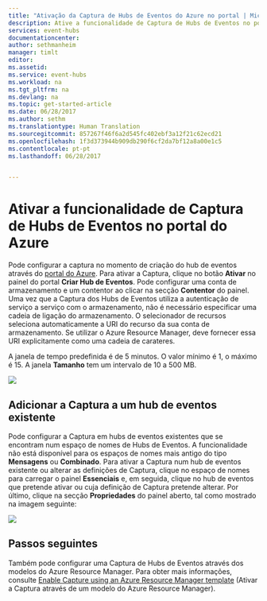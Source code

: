 ```yaml
---
title: "Ativação da Captura de Hubs de Eventos do Azure no portal | Microsoft Docs"
description: Ative a funcionalidade de Captura de Hubs de Eventos no portal do Azure.
services: event-hubs
documentationcenter: 
author: sethmanheim
manager: timlt
editor: 
ms.assetid: 
ms.service: event-hubs
ms.workload: na
ms.tgt_pltfrm: na
ms.devlang: na
ms.topic: get-started-article
ms.date: 06/28/2017
ms.author: sethm
ms.translationtype: Human Translation
ms.sourcegitcommit: 857267f46f6a2d545fc402ebf3a12f21c62ecd21
ms.openlocfilehash: 1f3d373944b909db290f6cf2da7bf12a8a00e1c5
ms.contentlocale: pt-pt
ms.lasthandoff: 06/28/2017


---
```


# <a name="enable-event-hubs-capture-using-the-azure-portal"></a>Ativar a funcionalidade de Captura de Hubs de Eventos no portal do Azure

Pode configurar a captura no momento de criação do hub de eventos através do [portal do Azure](https://portal.azure.com). Para ativar a Captura, clique no botão **Ativar** no painel do portal **Criar Hub de Eventos**. Pode configurar uma conta de armazenamento e um contentor ao clicar na secção **Contentor** do painel. Uma vez que a Captura dos Hubs de Eventos utiliza a autenticação de serviço a serviço com o armazenamento, não é necessário especificar uma cadeia de ligação do armazenamento. O selecionador de recursos seleciona automaticamente a URI do recurso da sua conta de armazenamento. Se utilizar o Azure Resource Manager, deve fornecer essa URI explicitamente como uma cadeia de carateres.

A janela de tempo predefinida é de 5 minutos. O valor mínimo é 1, o máximo é 15. A janela **Tamanho** tem um intervalo de 10 a 500 MB.

![][1]

## <a name="adding-capture-to-an-existing-event-hub"></a>Adicionar a Captura a um hub de eventos existente

Pode configurar a Captura em hubs de eventos existentes que se encontram num espaço de nomes de Hubs de Eventos. A funcionalidade não está disponível para os espaços de nomes mais antigo do tipo **Mensagens** ou **Combinado**. Para ativar a Captura num hub de eventos existente ou alterar as definições de Captura, clique no espaço de nomes para carregar o painel **Essenciais** e, em seguida, clique no hub de eventos que pretende ativar ou cuja definição de Captura pretende alterar. Por último, clique na secção **Propriedades** do painel aberto, tal como mostrado na imagem seguinte:

![][2]

[1]: ./media/event-hubs-capture-enable-through-portal/event-hubs-capture1.png
[2]: ./media/event-hubs-capture-enable-through-portal/event-hubs-capture2.png

## <a name="next-steps"></a>Passos seguintes

Também pode configurar uma Captura de Hubs de Eventos através dos modelos do Azure Resource Manager. Para obter mais informações, consulte [Enable Capture using an Azure Resource Manager template](event-hubs-resource-manager-namespace-event-hub-enable-capture.md) (Ativar a Captura através de um modelo do Azure Resource Manager).

